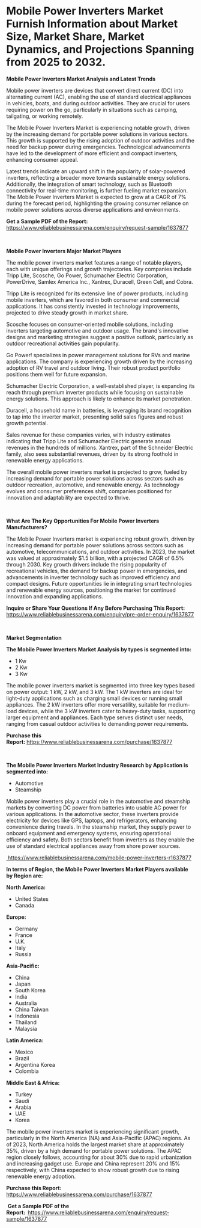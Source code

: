 <p><h1>Mobile Power Inverters Market Furnish Information about Market Size, Market Share, Market Dynamics, and Projections Spanning from 2025 to 2032.</h1></p><p><strong>Mobile Power Inverters Market Analysis and Latest Trends</strong></p>
<p><p>Mobile power inverters are devices that convert direct current (DC) into alternating current (AC), enabling the use of standard electrical appliances in vehicles, boats, and during outdoor activities. They are crucial for users requiring power on the go, particularly in situations such as camping, tailgating, or working remotely.</p><p>The Mobile Power Inverters Market is experiencing notable growth, driven by the increasing demand for portable power solutions in various sectors. This growth is supported by the rising adoption of outdoor activities and the need for backup power during emergencies. Technological advancements have led to the development of more efficient and compact inverters, enhancing consumer appeal.</p><p>Latest trends indicate an upward shift in the popularity of solar-powered inverters, reflecting a broader move towards sustainable energy solutions. Additionally, the integration of smart technology, such as Bluetooth connectivity for real-time monitoring, is further fueling market expansion. The Mobile Power Inverters Market is expected to grow at a CAGR of 7% during the forecast period, highlighting the growing consumer reliance on mobile power solutions across diverse applications and environments.</p></p>
<p><strong>Get a Sample PDF of the Report:&nbsp;</strong> <a href="https://www.reliablebusinessarena.com/enquiry/request-sample/1637877?utm_campaign=3600&utm_medium=2&utm_source=Github&utm_content=ia&utm_term=18042025&utm_id=mobile-power-inverters">https://www.reliablebusinessarena.com/enquiry/request-sample/1637877</a></p>
<p>&nbsp;</p>
<p><strong>Mobile Power Inverters Major Market Players</strong></p>
<p><p>The mobile power inverters market features a range of notable players, each with unique offerings and growth trajectories. Key companies include Tripp Lite, Scosche, Go Power, Schumacher Electric Corporation, PowerDrive, Samlex America Inc., Xantrex, Duracell, Green Cell, and Cobra.</p><p>Tripp Lite is recognized for its extensive line of power products, including mobile inverters, which are favored in both consumer and commercial applications. It has consistently invested in technology improvements, projected to drive steady growth in market share.</p><p>Scosche focuses on consumer-oriented mobile solutions, including inverters targeting automotive and outdoor usage. The brand's innovative designs and marketing strategies suggest a positive outlook, particularly as outdoor recreational activities gain popularity.</p><p>Go Power! specializes in power management solutions for RVs and marine applications. The company is experiencing growth driven by the increasing adoption of RV travel and outdoor living. Their robust product portfolio positions them well for future expansion.</p><p>Schumacher Electric Corporation, a well-established player, is expanding its reach through premium inverter products while focusing on sustainable energy solutions. This approach is likely to enhance its market penetration.</p><p>Duracell, a household name in batteries, is leveraging its brand recognition to tap into the inverter market, presenting solid sales figures and robust growth potential.</p><p>Sales revenue for these companies varies, with industry estimates indicating that Tripp Lite and Schumacher Electric generate annual revenues in the hundreds of millions. Xantrex, part of the Schneider Electric family, also sees substantial revenues, driven by its strong foothold in renewable energy applications.</p><p>The overall mobile power inverters market is projected to grow, fueled by increasing demand for portable power solutions across sectors such as outdoor recreation, automotive, and renewable energy. As technology evolves and consumer preferences shift, companies positioned for innovation and adaptability are expected to thrive.</p></p>
<p>&nbsp;</p>
<p><strong>What Are The Key Opportunities For Mobile Power Inverters Manufacturers?</strong></p>
<p><p>The Mobile Power Inverters market is experiencing robust growth, driven by increasing demand for portable power solutions across sectors such as automotive, telecommunications, and outdoor activities. In 2023, the market was valued at approximately $1.5 billion, with a projected CAGR of 6.5% through 2030. Key growth drivers include the rising popularity of recreational vehicles, the demand for backup power in emergencies, and advancements in inverter technology such as improved efficiency and compact designs. Future opportunities lie in integrating smart technologies and renewable energy sources, positioning the market for continued innovation and expanding applications.</p></p>
<p><strong>Inquire or Share Your Questions If Any Before Purchasing This Report:</strong> <a href="https://www.reliablebusinessarena.com/enquiry/pre-order-enquiry/1637877?utm_campaign=3600&utm_medium=2&utm_source=Github&utm_content=ia&utm_term=18042025&utm_id=mobile-power-inverters">https://www.reliablebusinessarena.com/enquiry/pre-order-enquiry/1637877</a></p>
<p>&nbsp;</p>
<p><strong>Market Segmentation</strong></p>
<p><strong>The Mobile Power Inverters Market Analysis by types is segmented into:</strong></p>
<p><ul><li>1 Kw</li><li>2 Kw</li><li>3 Kw</li></ul></p>
<p><p>The mobile power inverters market is segmented into three key types based on power output: 1 kW, 2 kW, and 3 kW. The 1 kW inverters are ideal for light-duty applications such as charging small devices or running small appliances. The 2 kW inverters offer more versatility, suitable for medium-load devices, while the 3 kW inverters cater to heavy-duty tasks, supporting larger equipment and appliances. Each type serves distinct user needs, ranging from casual outdoor activities to demanding power requirements.</p></p>
<p><strong>Purchase this Report:&nbsp;</strong><a href="https://www.reliablebusinessarena.com/purchase/1637877?utm_campaign=3600&utm_medium=2&utm_source=Github&utm_content=ia&utm_term=18042025&utm_id=mobile-power-inverters">https://www.reliablebusinessarena.com/purchase/1637877</a></p>
<p>&nbsp;</p>
<p><strong>The Mobile Power Inverters Market Industry Research by Application is segmented into:</strong></p>
<p><ul><li>Automotive</li><li>Steamship</li></ul></p>
<p><p>Mobile power inverters play a crucial role in the automotive and steamship markets by converting DC power from batteries into usable AC power for various applications. In the automotive sector, these inverters provide electricity for devices like GPS, laptops, and refrigerators, enhancing convenience during travels. In the steamship market, they supply power to onboard equipment and emergency systems, ensuring operational efficiency and safety. Both sectors benefit from inverters as they enable the use of standard electrical appliances away from shore power sources.</p></p>
<p><a href="https://www.reliablebusinessarena.com/mobile-power-inverters-r1637877?utm_campaign=3600&utm_medium=2&utm_source=Github&utm_content=ia&utm_term=18042025&utm_id=mobile-power-inverters">&nbsp;https://www.reliablebusinessarena.com/mobile-power-inverters-r1637877</a></p>
<p><strong>In terms of Region, the Mobile Power Inverters Market Players available by Region are:</strong></p>
<p>
    <p> <strong> North America: </strong>
        <ul>
            <li>United States</li>
            <li>Canada</li>
        </ul>
        </p> 
    <p> <strong> Europe: </strong>
        <ul>
            <li>Germany</li>
            <li>France</li>
            <li>U.K.</li>
            <li>Italy</li>
            <li>Russia</li>
        </ul>
        </p> 
    <p> <strong> Asia-Pacific: </strong>
        <ul>
            <li>China</li>
            <li>Japan</li>
            <li>South Korea</li>
            <li>India</li>
            <li>Australia</li>
            <li>China Taiwan</li>
            <li>Indonesia</li>
            <li>Thailand</li>
            <li>Malaysia</li>
        </ul>
        </p> 
    <p> <strong> Latin America: </strong>
        <ul>
            <li>Mexico</li>
            <li>Brazil</li>
            <li>Argentina Korea</li>
            <li>Colombia</li>
        </ul>
        </p> 
    <p> <strong> Middle East & Africa: </strong>
        <ul>
            <li>Turkey</li>
            <li>Saudi</li>
            <li>Arabia</li>
            <li>UAE</li>
            <li>Korea</li>
        </ul>
    </p>
    </p>
<p><p>The mobile power inverters market is experiencing significant growth, particularly in the North America (NA) and Asia-Pacific (APAC) regions. As of 2023, North America holds the largest market share at approximately 35%, driven by a high demand for portable power solutions. The APAC region closely follows, accounting for about 30% due to rapid urbanization and increasing gadget use. Europe and China represent 20% and 15% respectively, with China expected to show robust growth due to rising renewable energy adoption.</p></p>
<p><strong>Purchase this Report: </strong><a href="https://www.reliablebusinessarena.com/purchase/1637877?utm_campaign=3600&utm_medium=2&utm_source=Github&utm_content=ia&utm_term=18042025&utm_id=mobile-power-inverters">https://www.reliablebusinessarena.com/purchase/1637877</a></p>
<p>&nbsp;<strong>Get a Sample PDF of the Report:&nbsp;&nbsp;</strong><a href="https://www.reliablebusinessarena.com/enquiry/request-sample/1637877?utm_campaign=3600&utm_medium=2&utm_source=Github&utm_content=ia&utm_term=18042025&utm_id=mobile-power-inverters">https://www.reliablebusinessarena.com/enquiry/request-sample/1637877</a></p>
<p><strong></strong></p>
<p><p></p><p></p><p></p></p>